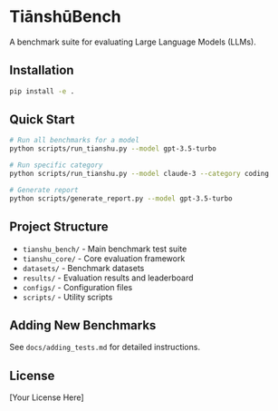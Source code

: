 # TiānshūBench

A benchmark suite for evaluating Large Language Models (LLMs).

## Installation

```bash
pip install -e .
```

## Quick Start

```bash
# Run all benchmarks for a model
python scripts/run_tianshu.py --model gpt-3.5-turbo

# Run specific category
python scripts/run_tianshu.py --model claude-3 --category coding

# Generate report
python scripts/generate_report.py --model gpt-3.5-turbo
```

## Project Structure

- `tianshu_bench/` - Main benchmark test suite
- `tianshu_core/` - Core evaluation framework
- `datasets/` - Benchmark datasets
- `results/` - Evaluation results and leaderboard
- `configs/` - Configuration files
- `scripts/` - Utility scripts

## Adding New Benchmarks

See `docs/adding_tests.md` for detailed instructions.

## License

[Your License Here]
